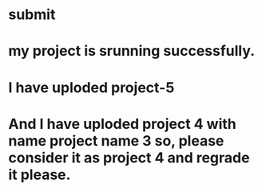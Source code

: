 # submit
# my project is srunning successfully.
# I have uploded project-5
# And I have uploded project 4 with name project name 3 so, please consider it as project 4 and regrade it please.
